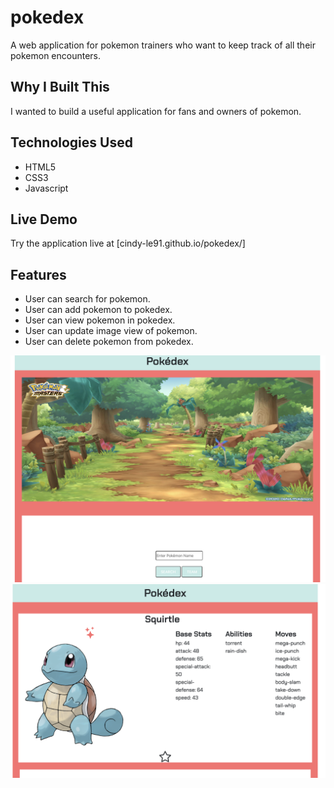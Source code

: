 # pokedex

A web application for pokemon trainers who want to keep track of all their pokemon encounters.


## Why I Built This

I wanted to build a useful application for fans and owners of pokemon.

## Technologies Used

- HTML5
- CSS3
- Javascript

## Live Demo

Try the application live at [cindy-le91.github.io/pokedex/]

## Features

- User can search for pokemon.
- User can add pokemon to pokedex.
- User can view pokemon in pokedex.
- User can update image view of pokemon.
- User can delete pokemon from pokedex.


![Alt text](./images/pokedexmain.png)
![Alt text](./images/squirtle.png)
